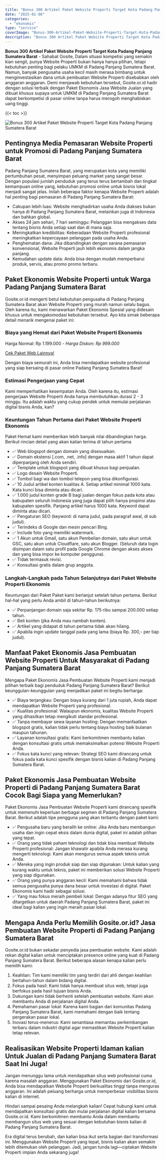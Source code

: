 ```yaml
---
title: "Bonus 300 Artikel Paket Website Properti Target Kota Padang Panjang Sumatera Barat"
date: "2025-01-06"
categories: 
  - "ekonomis"
type: "service"
coverImage: "Bonus-300-Artikel-Paket-Website-Properti-Target-Kota-Padang-Panjang-Sumatera-Barat.png"
description: "Bonus 300 Artikel Paket Website Properti Target Kota Padang Panjang Sumatera Barat. Era digital terus berubah, dan kalian bisa ikut serta bagian dari transfo..."
---
```


**Bonus 300 Artikel Paket Website Properti Target Kota Padang Panjang Sumatera Barat** - Sahabat Gosite, Dalam situasi kompetisi yang semakin kian sengit, punya Website Properti bukan hanya hanya pilihan, tetapi kebutuhan penting bagi pelaku UMKM di Padang Panjang Sumatera Barat. Namun, banyak pengusaha usaha kecil masih merasa bimbang untuk menginvestasikan dana untuk pembuatan Website Properti disebabkan oleh anggaran anggaran. Demi menjawab kebutuhan tersebut, Gosite.or.id hadir dengan solusi terbaik dengan Paket Ekonomis Jasa Website Jualan yang dibuat khusus supaya untuk UMKM di Padang Panjang Sumatera Barat dapat berkompetisi di pasar online tanpa harus merogoh menghabiskan uang tinggi.

{{< toc >}}

![Bonus 300 Artikel Paket Website Properti Target Kota Padang Panjang Sumatera Barat](/images/ekonomis/Bonus-300-Artikel-Paket-Website-Properti-Target-Kota-Padang-Panjang-Sumatera-Barat.png)

## Pentingnya Media Pemasaran Website Properti untuk Promosi di Padang Panjang Sumatera Barat

Padang Panjang Sumatera Barat, yang merupakan kota yang memiliki pertumbuhan pesat, menyimpan peluang market yang sangat besar. Dengan populasi jumlah penduduk yang terus terus bertambah dan tingkat kemampuan online yang, kebutuhan promosi online untuk bisnis lokal menjadi sangat jelas. Inilah beberapa faktor kenapa Website Properti adalah hal penting bagi pemasaran di Padang Panjang Sumatera Barat:

- Cakupan lebih luas: Website menghadirkan usaha Anda diakses bukan hanya di Padang Panjang Sumatera Barat, melainkan juga di Indonesia dan bahkan global.
- Akses 24 jam sehari, 7 hari seminggu: Pelanggan bisa mengakses data tentang bisnis Anda setiap saat dan di mana saja.
- Meningkatkan kredibilitas: Keberadaan Website Properti profesional meningkatkan kepercayaan pelanggan pada usaha Anda.
- Penghematan dana: Jika dibandingkan dengan sarana pemasaran konvensional, Website Properti jauh lebih ekonomis dalam jangka panjang.
- Kemudahan update data: Anda bisa dengan mudah memperbarui produk, servis, atau promo promo terbaru.

## Paket Ekonomis Website Properti untuk Warga Padang Panjang Sumatera Barat

Gosite.or.id mengerti betul kebutuhan pengusaha di Padang Panjang Sumatera Barat akan Website Properti yang murah namun selalu bagus. Oleh karena itu, kami menawarkan Paket Ekonomis Spesial yang didesain khusus untuk mengakomodasi kebutuhan tersebut. Ayo kita simak beberapa detail menarik mengenai paket ini:

### Biaya yang Hemat dari Paket Website Properti Ekonomis

<a class="cta-button">Harga Normal: Rp 1.199.000 - <em>Harga Diskon: Rp 999.000</em></a>

<a href="/jasa-web/" class="cta-button">Cek Paket Web Lainnya!</a>

Dengan biaya semurah ini, Anda bisa mendapatkan website profesional yang siap bersaing di pasar online Padang Panjang Sumatera Barat!

### Estimasi Pengerjaan yang Cepat

Kami memperhatikan kesempatan Anda. Oleh karena itu, estimasi pengerjaan Website Properti Anda hanya membutuhkan durasi 2 - 3 minggu. Itu adalah waktu yang cukup pendek untuk memulai perjalanan digital bisnis Anda, kan?

### Keuntungan Tahun Pertama dari Paket Website Properti Ekonomis

Paket Hemat kami memberikan lebih banyak nilai dibandingkan harga. Berikut rincian detail yang akan kalian terima di tahun pertama

- ✅ Web blogspot dengan domain yang disesuaikan.
- ✅ Domain ekstensi \[.com, .net, .info\] dengan masa aktif 1 tahun dapat diperpanjang oleh Anda sendiri.
- ✅ Template untuk blogspot yang dibuat khusus bagi penjualan.
- ✅ Logo desain Website Properti.
- ✅ Tombol bagi wa dan tombol telepon yang bisa dikonfigurasi.
- ✅ 10 Judul artikel konten kualitas A. Setiap artikel minimal 1000 kata. Kata kunci bisa diminta atau dicari.
- ✅ 1.000 judul konten grade B bagi jualan dengan fokus pada kota atau kabupaten seluruh Indonesia yang juga dapat pilih hanya propinsi atau kabupaten spesifik. Panjang artikel harus 1000 kata. Keyword dapat diminta atau dicari.
- ✅ Pengaturan SEO (keyword: di nama judul, pada paragraf awal, di sub judul).
- ✅ Terindeks di Google dan mesin pencari Bing.
- ✅ Include foto yang memiliki watermark.
- ✅ 1 Akun untuk Gmail, satu akun Pembelian domain, satu akun untuk GSC, satu akun untuk Cloudflare, satu akun Blogger. (Seluruh data login disimpan dalam satu profil pada Google Chrome dengan akses akses dan yang bisa impor ke komputer pengguna).
- ✅ Tidak termasuk revisi.
- ✅ Konsultasi gratis dalam grup anggota.

### Langkah-Langkah pada Tahun Selanjutnya dari Paket Website Properti Ekonomis

Keuntungan dari Paket Paket kami berlanjut setelah tahun pertama. Berikut hal-hal yang perlu Anda ambil di tahun-tahun berikutnya:

- ✅ Perpanjangan domain saja sekitar Rp. 175 ribu sampai 200.000 setiap tahun.
- ✅ Beli konten (jika Anda mau nambah konten).
- ✅ Artikel yang didapat di tahun pertama tidak akan hilang.
- ✅ Apabila ingin update tanggal pada yang lama (biaya Rp. 300,- per tiap judul).

## Manfaat Paket Ekonomis Jasa Pembuatan Website Properti Untuk Masyarakat di Padang Panjang Sumatera Barat

Mengapa Paket Ekonomis Jasa Pembuatan Website Properti kami menjadi pilihan terbaik bagi penduduk Padang Panjang Sumatera Barat? Berikut keunggulan-keunggulan yang menjadikan paket ini begitu berharga:

- ✅ Biaya terjangkau: Dengan biaya kurang dari 1 juta rupiah, Anda dapat mendapatkan Website Properti yang profesional.
- ✅ Kualitas profesional: Walaupun ekonomis, kualitas Website Properti yang dihasilkan tetap mengikuti standar profesional.
- ✅ Tanpa membayar sewa layanan hosting: Dengan memanfaatkan blogspot gratis, kalian tidak perlu tentang biaya hosting baik bulanan maupun tahunan.
- ✅ Layanan konsultasi gratis: Kami berkomitmen membantu kalian dengan konsultasi gratis untuk memaksimalkan potensi Website Properti Anda.
- ✅ Fokus kata kunci yang relevan: Strategi SEO kami dirancang untuk fokus pada kata kunci spesifik dengan bisnis kalian di Padang Panjang Sumatera Barat.

## Paket Ekonomis Jasa Pembuatan Website Properti di Padang Panjang Sumatera Barat Cocok Bagi Siapa yang Memerlukan?

Paket Ekonomis Jasa Pembuatan Website Properti kami dirancang spesifik untuk memenuhi keperluan berbagai segmen di Padang Panjang Sumatera Barat. Berikut adalah tipe pengguna yang akan terbantu dengan paket kami:

- ✅ Pengusaha baru yang beralih ke online: Jika Anda baru membangun usaha dan ingin cepat eksis dalam dunia digital, paket ini adalah pilihan yang tepat.
- ✅ Orang yang tidak paham teknologi dan tidak bisa membuat Website Properti profesional: Jangan khawatir apabila Anda merasa kurang mengerti teknologi. Kami akan mengurus semua aspek teknis untuk Anda.
- ✅ Mereka yang ingin produk siap dan siap digunakan: Untuk kalian yang kurang waktu untuk teknis, paket ini memberikan solusi Website Properti yang siap digunakan.
- ✅ Orang yang punya anggaran kecil: Kami memahami bahwa tidak semua pengusaha punya dana besar untuk investasi di digital. Paket Ekonomis kami hadir sebagai solusi.
- ✅ Yang mau fokus meraih pembeli lokal: Dengan adanya fitur SEO yang ditargetkan untuk daerah Padang Panjang Sumatera Barat, paket ini ideal bagi kalian yang ingin meraih pasar lokal.

## Mengapa Anda Perlu Memilih Gosite.or.id? Jasa Pembuatan Website Properti di Padang Panjang Sumatera Barat

Gosite.or.id bukan sekadar penyedia jasa pembuatan website. Kami adalah rekan digital kalian untuk menciptakan presence online yang kuat di Padang Panjang Sumatera Barat. Berikut beberapa alasan kenapa kalian perlu memilih kami:

1. Keahlian: Tim kami memiliki tim yang terdiri dari ahli dengan keahlian bertahun-tahun dalam bidang digital.
2. Fokus pada hasil: Kami tidak hanya membuat situs web, tetapi juga berfokus pada hasil tujuan bisnis Anda.
3. Dukungan kami tidak berhenti setelah pembuatan website. Kami akan membantu Anda di perjalanan digital Anda.
4. Pemahaman pasar lokal: Karena kami bagian dari komunitas Padang Panjang Sumatera Barat, kami memahami dengan baik tentang pergerakan pasar lokal.
5. Inovasi terus-menerus: Kami senantiasa memantau perkembangan terbaru dalam industri digital agar memastikan Website Properti kalian tetap relevan.

## Realisasikan Website Properti Idaman kalian Untuk Jualan di Padang Panjang Sumatera Barat Saat Ini Juga!

Jangan menunggu lama untuk mendapatkan situs web profesional cuma karena masalah anggaran. Menggunakan Paket Ekonomis dari Gosite.or.id, Anda bisa mendapatkan Website Properti berkualitas tinggi tanpa menguras anggaran. Ini adalah peluang berharga untuk memperbesar visibilitas bisnis kalian di internet.

Hindari sampai pesaing Anda melangkah kalian! Cepat hubungi kami untuk mendapatkan konsultasi gratis dan mulai perjalanan digital kalian bersama Gosite.or.id. Kami berkomitmen membantu Anda dalam membantu membangun situs web yang sesuai dengan kebutuhan bisnis kalian di Padang Panjang Sumatera Barat.

Era digital terus berubah, dan kalian bisa ikut serta bagian dari transformasi ini. Menggunakan Website Properti yang tepat, bisnis kalian akan semakin lebih ditemukan oleh pelanggan. Jadi, jangan tunda lagi—ciptakan Website Properti impian Anda sekarang juga!
